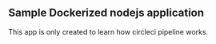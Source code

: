 ## Sample Dockerized nodejs application

This app is only created to learn how circleci pipeline works.